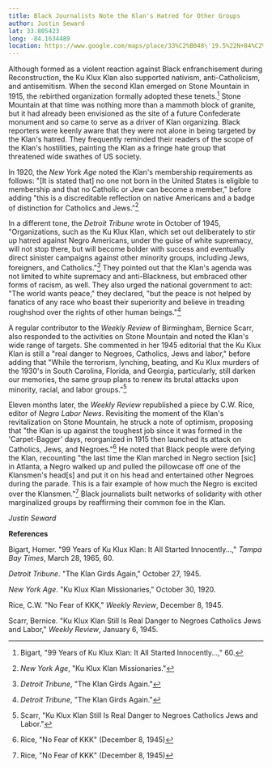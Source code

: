 ```yaml
---
title: Black Journalists Note the Klan's Hatred for Other Groups
author: Justin Seward
lat: 33.805423
long: -84.1634489
location: https://www.google.com/maps/place/33%C2%B048\'19.5%22N+84%C2%B009\'39.2%22W/@33.805423,-84.1634489,17z/data=!3m1!4b1!4m13!1m8!3m7!1s0x88f5af24c25d5bbb:0x4119e5c541409adc!2sStone+Mountain,+GA!3b1!8m2!3d33.8081608!4d-84.170196!16zL20vMHJ2emY!3m3!8m2!3d33.805423!4d-84.160874?entry=ttu
---
```

Although formed as a violent reaction against Black enfranchisement
during Reconstruction, the Ku Klux Klan also supported nativism,
anti-Catholicism, and antisemitism. When the second Klan emerged on
Stone Mountain in 1915, the rebirthed organization formally adopted
these tenets.[^1] Stone Mountain at that time was nothing more than a
mammoth block of granite, but it had already been envisioned as the site
of a future Confederate monument and so came to serve as a driver of
Klan organizing. Black reporters were keenly aware that they were not
alone in being targeted by the Klan's hatred. They frequently reminded
their readers of the scope of the Klan's hostilities, painting the Klan
as a fringe hate group that threatened wide swathes of US society.

In 1920, the *New York Age* noted the Klan's membership requirements as
follows: "\[It is stated that\] no one not born in the United States is
eligible to membership and that no Catholic or Jew can become a member,"
before adding "this is a discreditable reflection on native Americans
and a badge of distinction for Catholics and Jews."[^2]

In a different tone, the *Detroit Tribune* wrote in October of 1945,
"Organizations, such as the Ku Klux Klan, which set out deliberately to
stir up hatred against Negro Americans, under the guise of white
supremacy, will not stop there, but will become bolder with success and
eventually direct sinister campaigns against other minority groups,
including Jews, foreigners, and Catholics."[^3] They pointed out that
the Klan's agenda was not limited to white supremacy and anti-Blackness,
but embraced other forms of racism, as well. They also urged the
national government to act: "The world wants peace," they declared, "but
the peace is not helped by fanatics of any race who boast their
superiority and believe in treading roughshod over the rights of other
human beings."[^4]

A regular contributor to the *Weekly Review* of Birmingham, Bernice
Scarr, also responded to the activities on Stone Mountain and noted the
Klan's wide range of targets. She commented in her 1945 editorial that
the Ku Klux Klan is still a "real danger to Negroes, Catholics, Jews and
labor," before adding that "While the terrorism, lynching, beating, and
Ku Klux murders of the 1930's in South Carolina, Florida, and Georgia,
particularly, still darken our memories, the same group plans to renew
its brutal attacks upon minority, racial, and labor groups."[^5]

Eleven months later, the *Weekly Review* republished a piece by C.W.
Rice, editor of *Negro Labor News*. Revisiting the moment of the Klan's
revitalization on Stone Mountain, he struck a note of optimism,
proposing that "the Klan is up against the toughest job since it was
formed in the 'Carpet-Bagger' days, reorganized in 1915 then launched
its attack on Catholics, Jews, and Negroes."[^6] He noted that Black
people were defying the Klan, recounting "the last time the Klan marched
in Negro section \[sic\] in Atlanta, a Negro walked up and pulled the
pillowcase off one of the Klansmen's head\[s\] and put it on his head
and entertained other Negroes during the parade. This is a fair example
of how much the Negro is excited over the Klansmen."[^7] Black
journalists built networks of solidarity with other marginalized groups
by reaffirming their common foe in the Klan.

*Justin Seward*

**References**

Bigart, Homer. "99 Years of Ku Klux Klan: It All Started Innocently...,"
*Tampa Bay Times*, March 28, 1965, 60.

*Detroit Tribune*. "The Klan Girds Again," October 27, 1945.

*New York Age*. "Ku Klux Klan Missionaries," October 30, 1920.

Rice, C.W. "No Fear of KKK," *Weekly Review*, December 8, 1945.

Scarr, Bernice. "Ku Klux Klan Still Is Real Danger to Negroes Catholics
Jews and Labor," *Weekly Review*, January 6, 1945.

[^1]: Bigart, "99 Years of Ku Klux Klan: It All Started Innocently...,"
    60.

[^2]: *New York Age*, "Ku Klux Klan Missionaries."

[^3]: *Detroit Tribune*, "The Klan Girds Again."

[^4]: *Detroit Tribune*, "The Klan Girds Again."

[^5]: Scarr, "Ku Klux Klan Still Is Real Danger to Negroes Catholics
    Jews and Labor."

[^6]: Rice, "No Fear of KKK" (December 8, 1945)

[^7]: Rice, "No Fear of KKK" (December 8, 1945)
